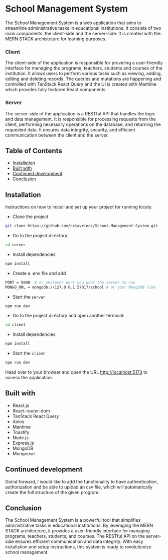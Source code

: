 # School Management System

The School Management System is a web application that aims to streamline administrative tasks in educational institutions. 
It consists of two main components: the client-side and the server-side. It is created with the MERN STACK archisteture for learning purposes.

### Client

The client-side of the application is responsible for providing a user-friendly interface for managing the programs, teachers, students and courses of the  institution. 
It allows users to perform various tasks such as viewing, adding, editing and deleting records. The queries and mutations are happening and controlled with 
TanStack React Query and the UI is created with Mantime which provides fully featured React components.

### Server

The server-side of the application is a RESTful API that handles the logic and data management. It is responsible for processing requests from the client, 
performing necessary operations on the database, and returning the requested data. It ensures data integrity, security, and efficient communication between the client and the server.


## Table of Contents

- [Installation](#installation)
- [Built with](#built-with)
- [Continued development](#continued-development)
- [Conclusion](#conclusion)

## Installation

Instructions on how to install and set up your project for running  localy.

- Clone the project

```bash
git clone https://github.com/nstavrinos/School-Management-System.git
```

- Go to the project directory:

```bash
cd server
```

- Install dependencies

```bash
npm install
```
- Create a .env file and add 
```bash
PORT = 5000  # or whatever port you want the server to run
MONGO_URL = mongodb://127.0.0.1:27017/school # or your MongoDB link
```

- Start the `server`

```bash
npm run dev
```

- Go to the project directory and open another terminal:

```bash
cd client
```

- Install dependencies

```bash
npm install
```
- Start the `client`

```bash
npm run dev
```

Head over to your browser and open the URL <http://localhost:5173> to access the application.

## Built with

- React.js
- React-router-dom
- TanStack React Query
- Axios
- Mantime
- Toastify
- Node.js
- Express.js
- MongoDB
- Mongoose

## Continued development

Goind forward, I would like to add the functionality to have authentication, authorization 
and be able to upload an csv file, which will automatically create the full structure of the given program.


## Conclusion

The School Management System is a powerful tool that simplifies administrative tasks in educational institutions. By leveraging the MERN STACK architecture, it provides a user-friendly interface for managing programs, teachers, students, and courses. The RESTful API on the server-side ensures efficient communication and data integrity. With easy installation and setup instructions, this system is ready to revolutionize school management. 


